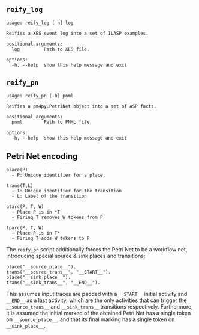 ## `reify_log`
```
usage: reify_log [-h] log

Reifies a XES event log into a set of ILASP examples.

positional arguments:
  log         Path to XES file.

options:
  -h, --help  show this help message and exit
```

## `reify_pn`
```
usage: reify_pn [-h] pnml

Reifies a pm4py.PetriNet object into a set of ASP facts.

positional arguments:
  pnml        Path to PNML file.

options:
  -h, --help  show this help message and exit
```


## Petri Net encoding
```
place(P) 		
  - P: Unique identifier for a place.

trans(T,L)
  - T: Unique identifier for the transition
  - L: Label of the transition

ptarc(P, T, W)
  - Place P is in *T
  - Firing T removes W tokens from P

tparc(P, T, W)
  - Place P is in T*
  - Firing T adds W tokens to P
```

The `reify_pn` script additionally forces the Petri Net to be a workflow net, introducing special source & sink places and transitions:

```
place("__source_place__").
trans("__source_trans__", "__START__").
place("__sink_place__").
trans("__sink_trans__", "__END__").
```

This assumes input traces are padded with a `__START__` initial activity and `__END__` as a last activity, which are the only activities that can trigger the `__source_trans__` and `__sink_trans__` transitions respectively. Furthermore, it is assumed the initial marked of the obtained Petri Net has a single token on `__source_place__`, and that its final marking has a single token on `__sink_place__`.


